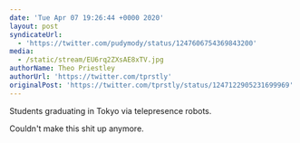 ```yaml
---
date: 'Tue Apr 07 19:26:44 +0000 2020'
layout: post
syndicateUrl:
  - 'https://twitter.com/pudymody/status/1247606754369843200'
media:
  - /static/stream/EU6rq2ZXsAE8xTV.jpg
authorName: Theo Priestley
authorUrl: 'https://twitter.com/tprstly'
originalPost: 'https://twitter.com/tprstly/status/1247122905231699969'
---
```

Students graduating in Tokyo via telepresence robots.

Couldn't make this shit up anymore. 